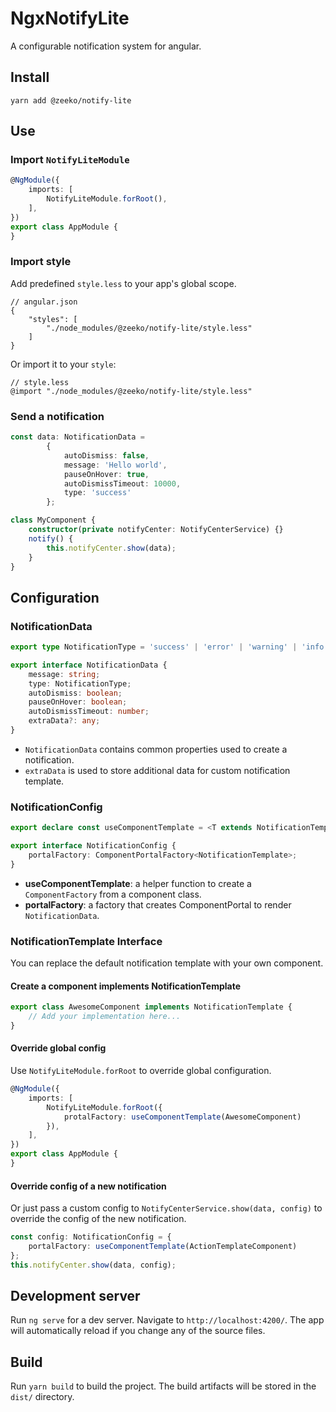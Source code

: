 # NgxNotifyLite

A configurable notification system for angular. 

## Install

```
yarn add @zeeko/notify-lite
```

## Use

### Import `NotifyLiteModule`

```typescript
@NgModule({
    imports: [
        NotifyLiteModule.forRoot(),
    ],
})
export class AppModule {
}
```


### Import style

Add predefined `style.less` to your app's global scope.

```
// angular.json
{
    "styles": [
        "./node_modules/@zeeko/notify-lite/style.less"
    ]
}
```

Or import it to your `style`:

```
// style.less
@import "./node_modules/@zeeko/notify-lite/style.less"
```

### Send a notification

```typescript
const data: NotificationData =
        {
            autoDismiss: false,
            message: 'Hello world',
            pauseOnHover: true,
            autoDismissTimeout: 10000,
            type: 'success'
        };

class MyComponent {
    constructor(private notifyCenter: NotifyCenterService) {}
    notify() {
        this.notifyCenter.show(data);
    }
}
```

## Configuration

### NotificationData

```typescript
export type NotificationType = 'success' | 'error' | 'warning' | 'info';

export interface NotificationData {
    message: string;
    type: NotificationType;
    autoDismiss: boolean;
    pauseOnHover: boolean;
    autoDismissTimeout: number;
    extraData?: any;
}
```

* `NotificationData` contains common properties used to create a notification.
* `extraData` is used to store additional data for custom notification template.


### NotificationConfig

```typescript
export declare const useComponentTemplate = <T extends NotificationTemplate>(compType: ComponentType<T>) => ComponentPortalFactory<T>

export interface NotificationConfig {
    portalFactory: ComponentPortalFactory<NotificationTemplate>;
}
```

* **useComponentTemplate**: a helper function to create a `ComponentFactory` from a component class.
* **portalFactory**: a factory that creates ComponentPortal to render `NotificationData`.

### NotificationTemplate Interface

You can replace the default notification template with your own component.

#### Create a component implements NotificationTemplate

```typescript
export class AwesomeComponent implements NotificationTemplate {
    // Add your implementation here...
}
```

#### Override global config

Use `NotifyLiteModule.forRoot` to override global configuration. 

```typescript
@NgModule({
    imports: [
        NotifyLiteModule.forRoot({
            protalFactory: useComponentTemplate(AwesomeComponent)
        }),
    ],
})
export class AppModule {
}
```

#### Override config of a new notification

Or just pass a custom config to `NotifyCenterService.show(data, config)` to override the config of the new notification.

```typescript
const config: NotificationConfig = {
    portalFactory: useComponentTemplate(ActionTemplateComponent)
};
this.notifyCenter.show(data, config);
```

## Development server

Run `ng serve` for a dev server. Navigate to `http://localhost:4200/`. The app will automatically reload if you change any of the source files.

## Build

Run `yarn build` to build the project. The build artifacts will be stored in the `dist/` directory.
